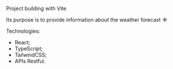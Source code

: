 Project building with Vite 

Its purpose is to provide information about the weather forecast ☀️

Technologies:
  - React;
  - TypeScript;
  - TailwindCSS;
  - APIs Restful.

